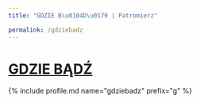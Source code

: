 ```yaml
---
title: "GDZIE B\u0104D\u0179 | Patromierz"

permalink: /gdziebadz
---
```


# [GDZIE BĄDŹ](https://patronite.pl/gdziebadz)

{% include profile.md name="gdziebadz" prefix="g" %}
